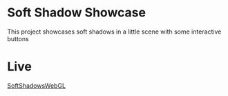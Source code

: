# Soft Shadow Showcase
This project showcases soft shadows in a little scene with some interactive buttons

# Live
[SoftShadowsWebGL](https://joaovfarias.github.io/SoftShadowsWebGL/)
